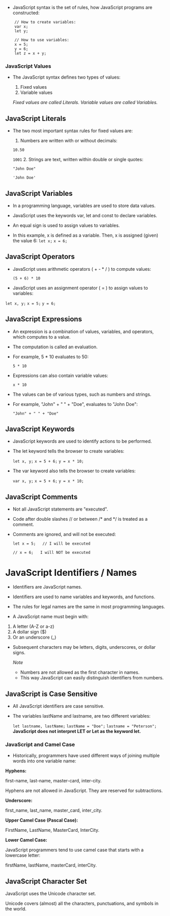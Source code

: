  - JavaScript syntax is the set of rules, how JavaScript programs are constructed:

```JS
    // How to create variables:
    var x;
    let y;

    // How to use variables:
    x = 5;
    y = 6;
    let z = x + y;
```
### JavaScript Values
- The JavaScript syntax defines two types of values:

    1. Fixed values
    2. Variable values
    
    *Fixed values are called Literals.*
    *Variable values are called Variables.*

## JavaScript Literals
- The two most important syntax rules for fixed values are:

    1. Numbers are written with or without decimals:

    `10.50`

    `1001`
    2. Strings are text, written within double or single quotes:

    `"John Doe"`

    `'John Doe'`

## JavaScript Variables
- In a programming language, variables are used to store data values.

- JavaScript uses the keywords var, let and const to declare variables.

- An equal sign is used to assign values to variables.

- In this example, x is defined as a variable. Then, x is assigned (given) the value 6:
    `let x;`
    `x = 6;`

## JavaScript Operators
- JavaScript uses arithmetic operators ( + - * / ) to compute values:

    `(5 + 6) * 10`
- JavaScript uses an assignment operator ( = ) to assign values to variables:

`let x, y;`
`x = 5;`
`y = 6;`

## JavaScript Expressions
- An expression is a combination of values, variables, and operators, which computes to a value.

- The computation is called an evaluation.

- For example, 5 * 10 evaluates to 50:

    `5 * 10`
- Expressions can also contain variable values:

    `x * 10`

- The values can be of various types, such as numbers and strings.

- For example, "John" + " " + "Doe", evaluates to "John Doe":

    `"John" + " " + "Doe"` 

## JavaScript Keywords
- JavaScript keywords are used to identify actions to be performed.

- The let keyword tells the browser to create variables:

    `let x, y;`
    `x = 5 + 6;`
    `y = x * 10; ` 

- The var keyword also tells the browser to create variables:

    `var x, y;`
    `x = 5 + 6;`
    `y = x * 10;`

## JavaScript Comments
- Not all JavaScript statements are "executed".

- Code after double slashes // or between /* and */ is treated as a comment.

- Comments are ignored, and will not be executed:

    `let x = 5;   // I will be executed`

    `// x = 6;   I will NOT be executed`

# JavaScript Identifiers / Names
- Identifiers are JavaScript names.

- Identifiers are used to name variables and keywords, and functions.

- The rules for legal names are the same in most programming languages.

- A JavaScript name must begin with:

1. A letter (A-Z or a-z)
2. A dollar sign ($)
3. Or an underscore (_)
- Subsequent characters may be letters, digits, underscores, or dollar signs.

    *Note*
    - Numbers are not allowed as the first character in names.
    - This way JavaScript can easily distinguish identifiers from numbers.

## JavaScript is Case Sensitive
- All JavaScript identifiers are case sensitive. 

- The variables lastName and lastname, are two different variables:

    `let lastname, lastName;`
    `lastName = "Doe";`
    `lastname = "Peterson";`
**JavaScript does not interpret LET or Let as the keyword let.**

### JavaScript and Camel Case
- Historically, programmers have used different ways of joining multiple words into one variable name:

__Hyphens:__

first-name, last-name, master-card, inter-city.

Hyphens are not allowed in JavaScript. They are reserved for subtractions.

__Underscore:__

first_name, last_name, master_card, inter_city.

__Upper Camel Case (Pascal Case):__

FirstName, LastName, MasterCard, InterCity.


__Lower Camel Case:__

JavaScript programmers tend to use camel case that starts with a lowercase letter:

firstName, lastName, masterCard, interCity.

## JavaScript Character Set
JavaScript uses the Unicode character set.

Unicode covers (almost) all the characters, punctuations, and symbols in the world.
 